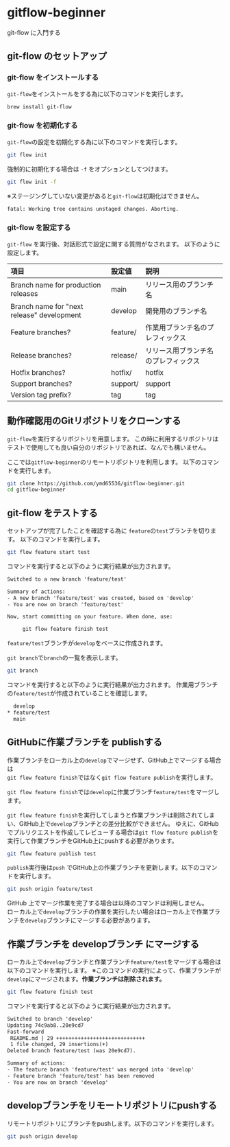 # gitflow-beginner

git-flow に入門する

## git-flow のセットアップ

### git-flow をインストールする

`git-flow`をインストールをする為に以下のコマンドを実行します。

```bash
brew install git-flow
```

### git-flow を初期化する

`git-flow`の設定を初期化する為に以下のコマンドを実行します。

```bash
git flow init
```

強制的に初期化する場合は `-f` をオプションとしてつけます。

```bash
git flow init -f
```

※ステージングしていない変更があると`git-flow`は初期化はできません。

```txt
fatal: Working tree contains unstaged changes. Aborting.
```

### git-flow を設定する

`git-flow` を実行後、対話形式で設定に関する質問がなされます。
以下のように設定します。

|項目|設定値|説明|
|:---|:---|:---|
|Branch name for production releases|main|リリース用のブランチ名|
|Branch name for "next release" development|develop|開発用のブランチ名|
|Feature branches?|feature/|作業用ブランチ名のプレフィックス|
|Release branches?|release/|リリース用ブランチ名のプレフィックス|
|Hotfix branches?|hotfix/|hotfix||
|Support branches?|support/|support||
|Version tag prefix?|tag|tag|

## 動作確認用のGitリポジトリをクローンする

`git-flow`を実行するリポジトリを用意します。
この時に利用するリポジトリはテストで使用しても良い自分のリポジトリであれば、なんでも構いません。

ここでは`gitflow-beginner`のリモートリポジトリを利用します。
以下のコマンドを実行します。

```bash
git clone https://github.com/ymd65536/gitflow-beginner.git
cd gitflow-beginner
```

## git-flow をテストする

セットアップが完了したことを確認する為に `feature`の`test`ブランチを切ります。
以下のコマンドを実行します。

```bash
git flow feature start test
```

コマンドを実行すると以下のように実行結果が出力されます。

```txt
Switched to a new branch 'feature/test'

Summary of actions:
- A new branch 'feature/test' was created, based on 'develop'
- You are now on branch 'feature/test'

Now, start committing on your feature. When done, use:

     git flow feature finish test
```

`feature/test`ブランチが`develop`をベースに作成されます。

`git branch`で`branch`の一覧を表示します。

```bash
git branch
```

コマンドを実行すると以下のように実行結果が出力されます。
作業用ブランチの`feature/test`が作成されていることを確認します。

```txt
  develop
* feature/test
  main
```

## GitHubに作業ブランチを publishする

作業ブランチをローカル上の`develop`でマージせず、GitHub上でマージする場合は  
`git flow feature finish`ではなく`git flow feature publish`を実行します。

`git flow feature finish`では`develop`に作業ブランチ`feature/test`をマージします。  

`git flow feature finish`を実行してしまうと作業ブランチは削除されてしまい、GitHub上で`develop`ブランチとの差分比較ができません。
ゆえに、GitHubでプルリクエストを作成してレビューする場合は`git flow feature publish`を実行して作業ブランチをGitHub上にpushする必要があります。

```bash
git flow feature publish test
```

`publish`実行後は`push` でGitHub上の作業ブランチを更新します。以下のコマンドを実行します。

```bash
git push origin feature/test
```

GitHub 上でマージ作業を完了する場合は以降のコマンドは利用しません。  
ローカル上で`develop`ブランチの作業を実行したい場合はローカル上で作業ブランチを`develop`ブランチにマージする必要があります。

## 作業ブランチを developブランチ にマージする

ローカル上で`develop`ブランチと作業ブランチ`feature/test`をマージする場合は以下のコマンドを実行します。
※このコマンドの実行によって、作業ブランチが`develop`にマージされます。**作業ブランチは削除されます。**

```bash
git flow feature finish test
```

コマンドを実行すると以下のように実行結果が出力されます。

```txt
Switched to branch 'develop'
Updating 74c9ab8..20e9cd7
Fast-forward
 README.md | 29 +++++++++++++++++++++++++++++
 1 file changed, 29 insertions(+)
Deleted branch feature/test (was 20e9cd7).

Summary of actions:
- The feature branch 'feature/test' was merged into 'develop'
- Feature branch 'feature/test' has been removed
- You are now on branch 'develop'
```

## developブランチをリモートリポジトリにpushする

リモートリポジトリにブランチをpushします。以下のコマンドを実行します。

```bash
git push origin develop
 ```
